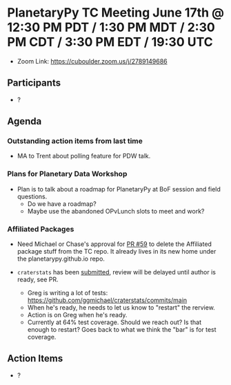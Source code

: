 # PlanetaryPy TC Meeting June 17th @ 12:30 PM PDT / 1:30 PM MDT / 2:30 PM CDT / 3:30 PM EDT / 19:30 UTC

* Zoom Link: https://cuboulder.zoom.us/j/2789149686

## Participants

* ?


## Agenda

### Outstanding action items from last time

* MA to Trent about polling feature for PDW talk.

### Plans for Planetary Data Workshop

* Plan is to talk about a roadmap for PlanetaryPy at BoF session and field questions.
	* Do we have a roadmap?
	* Maybe use the abandoned OPvLunch slots to meet and work?


### Affiliated Packages
* Need Michael or Chase's approval for [PR #59](https://github.com/planetarypy/TC/pull/59) to delete the Affiliated package stuff from the TC repo.  It already lives in its new home under the planetarypy.github.io repo.

* `craterstats` has been [submitted](https://github.com/planetarypy/planetarypy.github.io/pull/5),
  review will be delayed until author is ready, see PR.
  * Greg is writing a lot of tests: https://github.com/ggmichael/craterstats/commits/main
  * When he's ready, he needs to let us know to "restart" the rerview.
  * Action is on Greg when he's ready.
  * Currently at 64% test coverage.  Should we reach out?  Is that enough to restart?  Goes back to what we think the "bar" is for test coverage.
        
## Action Items

* ?

